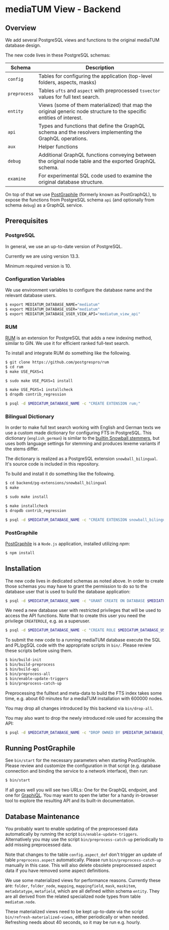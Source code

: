 
# mediaTUM View - Backend

## Overview

We add several PostgreSQL views and functions to the original mediaTUM database design.

The new code lives in these PostgreSQL schemas:

| Schema    | Description                              |
| --------- | ---------------------------------------- |
| `config`  | Tables for configuring the application (top-level folders, aspects, masks) |
| `preprocess`  | Tables `ufts` and `aspect` with preprocessed `tsvector` values for full text search. |
| `entity`  | Views (some of them materialized) that map the original generic node structure to the specific entities of interest. |
| `api`     | Types and functions that define the GraphQL schema and the resolvers implementing the GraphQL operations. |
| `aux`     | Helper functions                         |
| `debug`   | Additional GraphQL functions conveying between the original node table and the exported GraphQL schema. |
| `examine` | For experimental SQL code used to examine the original database structure. |

On top of that we use [PostGraphile](https://www.graphile.org/postgraphile/) (formerly known as PostGraphQL), to expose the functions from PostgreSQL schema `api` (and optionally from schema `debug`) as a GraphQL service.

## Prerequisites

### PostgreSQL

In general, we use an up-to-date version of PostgreSQL. 

Currently we are using version 13.3.

Minimum required version is 10.

### Configuration Variables

We use environment variables to configure the database name and the relevant database users.

```sh
$ export MEDIATUM_DATABASE_NAME="mediatum"
$ export MEDIATUM_DATABASE_USER="mediatum"
$ export MEDIATUM_DATABASE_USER_VIEW_API="mediatum_view_api"
```

### RUM

[RUM](https://github.com/postgrespro/rum) is an extension for PostgreSQL that adds a new indexing method, similar to GIN.
We use it for efficient ranked full-text search.

To install and integrate RUM do something like the following.

```sh
$ git clone https://github.com/postgrespro/rum
$ cd rum
$ make USE_PGXS=1

$ sudo make USE_PGXS=1 install

$ make USE_PGXS=1 installcheck
$ dropdb contrib_regression

$ psql -d $MEDIATUM_DATABASE_NAME -c "CREATE EXTENSION rum;"
```

### Bilingual Dictionary

In order to make full text search working with English and German texts
we use a custom made dictionary for configuring FTS in PostgreSQL.
This dictionary (`english_german`) is similar to the
[builtin Snowball stemmers](https://www.postgresql.org/docs/current/textsearch-dictionaries.html#TEXTSEARCH-SNOWBALL-DICTIONARY),
but uses both language settings for stemming and produces lexeme variants if the stems differ.

The dictionary is realized as a PostgreSQL extension `snowball_bilingual`.
It's source code is included in this repository.

To build and install it do something like the following.

```sh
$ cd backend/pg-extensions/snowball_bilingual
$ make

$ sudo make install

$ make installcheck
$ dropdb contrib_regression

$ psql -d $MEDIATUM_DATABASE_NAME -c "CREATE EXTENSION snowball_bilingual;"
```

### PostGraphile

[PostGraphile](https://www.graphile.org/postgraphile/) is a `Node.js` application, installed utilizing _npm_:

```sh
$ npm install
```

## Installation

The new code lives in dedicated schemas as noted above. 
In order to create those schemas you may have to grant the permission to do so to the database user that is used to build the database application:

```sh
$ psql -d $MEDIATUM_DATABASE_NAME -c "GRANT CREATE ON DATABASE $MEDIATUM_DATABASE_NAME TO $MEDIATUM_DATABASE_USER;"
```

We need a new database user with restricted privileges that will be used to access the API functions.
Note that to create this user you need the privilege `CREATEROLE`, e.g. as a superuser.

```sh
$ psql -d $MEDIATUM_DATABASE_NAME -c "CREATE ROLE $MEDIATUM_DATABASE_USER_VIEW_API LOGIN;"
```

To submit the new code to a running mediaTUM database execute the SQL and PL/pgSQL code with the appropriate scripts in `bin/`.
Please review these scripts before using them.

```sh
$ bin/build-init
$ bin/build-preprocess
$ bin/build-api
$ bin/preprocess-all
$ bin/enable-update-triggers
$ bin/preprocess-catch-up
```

Preprocessing the fulltext and meta-data to build the FTS index takes some time, e.g. about 60 minutes for a mediaTUM installation with 600000 nodes.

You may drop all changes introduced by this backend via `bin/drop-all`.

You may also want to drop the newly introduced role used for accessing the API:

```sh
$ psql -d $MEDIATUM_DATABASE_NAME -c "DROP OWNED BY $MEDIATUM_DATABASE_USER_VIEW_API; DROP ROLE $MEDIATUM_DATABASE_USER_VIEW_API;"
```

## Running PostGraphile

See `bin/start` for the necessary parameters when starting PostGraphile. Please review and customize the configuration in that script (e.g. database connection and binding the service to a network interface), then run:

```sh
$ bin/start
```

If all goes well you will see two URLs: One for the GraphQL endpoint, and one for [Graph*i*QL](https://github.com/graphql/graphiql). You may want to open the latter for a handy in-browser tool to explore the resulting API and its built-in documentation.

## Database Maintenance

You probably want to enable updating of the preprocessed data automatically by running the script `bin/enable-update-triggers`.
Alternatively you may use the script `bin/preprocess-catch-up` periodically to add missing preprocessed data.

Note that changes to the table `config.aspect_def` don't trigger an update of table `preprocess.aspect` automatically. Please run `bin/preprocess-catch-up` manually in this case. This will also delete obsolete preprocessed aspect data if you have removed some aspect definitions.

We use some materialized views for performance reasons.
Currently these are: `folder`, `folder_node`, `mapping`, `mappingfield`, `mask`, `maskitem`, `metadatatype`, `metafield`, which are all defined within schema `entity`. They are all derived from the related specialized node types from table `mediatum.node`.

These materialized views need to be kept up-to-date via the script `bin/refresh-materialized-views`, either periodically or when needed.
Refreshing needs about 40 seconds, so it may be run e.g. hourly.
